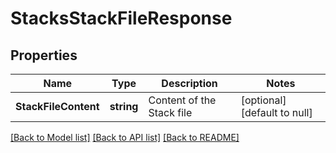 # StacksStackFileResponse

## Properties
Name | Type | Description | Notes
------------ | ------------- | ------------- | -------------
**StackFileContent** | **string** | Content of the Stack file | [optional] [default to null]

[[Back to Model list]](../README.md#documentation-for-models) [[Back to API list]](../README.md#documentation-for-api-endpoints) [[Back to README]](../README.md)



